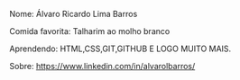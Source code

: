 Nome: Álvaro Ricardo Lima Barros

Comida favorita: Talharim ao molho branco

Aprendendo: HTML,CSS,GIT,GITHUB E LOGO MUITO MAIS.

Sobre: https://www.linkedin.com/in/alvarolbarros/